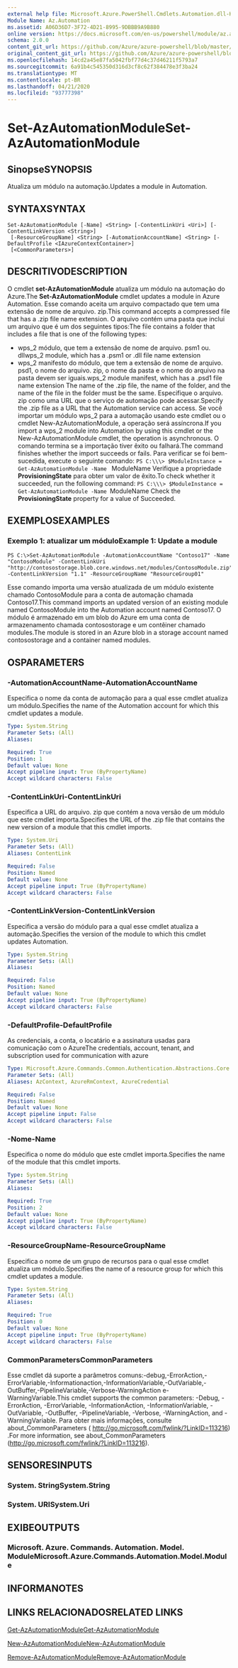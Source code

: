 ```yaml
---
external help file: Microsoft.Azure.PowerShell.Cmdlets.Automation.dll-Help.xml
Module Name: Az.Automation
ms.assetid: A06D36D7-3F72-4D21-8995-9DBBB9A9B880
online version: https://docs.microsoft.com/en-us/powershell/module/az.automation/set-azautomationmodule
schema: 2.0.0
content_git_url: https://github.com/Azure/azure-powershell/blob/master/src/Automation/Automation/help/Set-AzAutomationModule.md
original_content_git_url: https://github.com/Azure/azure-powershell/blob/master/src/Automation/Automation/help/Set-AzAutomationModule.md
ms.openlocfilehash: 14cd2a45e87fa5042fbf77d4c37d46211f5793a7
ms.sourcegitcommit: 6a91b4c545350d316d3cf8c62f384478e3f3ba24
ms.translationtype: MT
ms.contentlocale: pt-BR
ms.lasthandoff: 04/21/2020
ms.locfileid: "93777398"
---
```

# <span data-ttu-id="378b4-101">Set-AzAutomationModule</span><span class="sxs-lookup"><span data-stu-id="378b4-101">Set-AzAutomationModule</span></span>

## <span data-ttu-id="378b4-102">Sinopse</span><span class="sxs-lookup"><span data-stu-id="378b4-102">SYNOPSIS</span></span>
<span data-ttu-id="378b4-103">Atualiza um módulo na automação.</span><span class="sxs-lookup"><span data-stu-id="378b4-103">Updates a module in Automation.</span></span>

## <span data-ttu-id="378b4-104">SYNTAX</span><span class="sxs-lookup"><span data-stu-id="378b4-104">SYNTAX</span></span>

```
Set-AzAutomationModule [-Name] <String> [-ContentLinkUri <Uri>] [-ContentLinkVersion <String>]
 [-ResourceGroupName] <String> [-AutomationAccountName] <String> [-DefaultProfile <IAzureContextContainer>]
 [<CommonParameters>]
```

## <span data-ttu-id="378b4-105">DESCRITIVO</span><span class="sxs-lookup"><span data-stu-id="378b4-105">DESCRIPTION</span></span>
<span data-ttu-id="378b4-106">O cmdlet **set-AzAutomationModule** atualiza um módulo na automação do Azure.</span><span class="sxs-lookup"><span data-stu-id="378b4-106">The **Set-AzAutomationModule** cmdlet updates a module in Azure Automation.</span></span>
<span data-ttu-id="378b4-107">Esse comando aceita um arquivo compactado que tem uma extensão de nome de arquivo. zip.</span><span class="sxs-lookup"><span data-stu-id="378b4-107">This command accepts a compressed file that has a .zip file name extension.</span></span>
<span data-ttu-id="378b4-108">O arquivo contém uma pasta que inclui um arquivo que é um dos seguintes tipos:</span><span class="sxs-lookup"><span data-stu-id="378b4-108">The file contains a folder that includes a file that is one of the following types:</span></span> 
- <span data-ttu-id="378b4-109">wps_2 módulo, que tem a extensão de nome de arquivo. psm1 ou. dll</span><span class="sxs-lookup"><span data-stu-id="378b4-109">wps_2 module, which has a .psm1 or .dll file name extension</span></span> 
- <span data-ttu-id="378b4-110">wps_2 manifesto do módulo, que tem a extensão de nome de arquivo. psd1, o nome do arquivo. zip, o nome da pasta e o nome do arquivo na pasta devem ser iguais.</span><span class="sxs-lookup"><span data-stu-id="378b4-110">wps_2 module manifest, which has a .psd1 file name extension The name of the .zip file, the name of the folder, and the name of the file in the folder must be the same.</span></span>
<span data-ttu-id="378b4-111">Especifique o arquivo. zip como uma URL que o serviço de automação pode acessar.</span><span class="sxs-lookup"><span data-stu-id="378b4-111">Specify the .zip file as a URL that the Automation service can access.</span></span>
<span data-ttu-id="378b4-112">Se você importar um módulo wps_2 para a automação usando este cmdlet ou o cmdlet New-AzAutomationModule, a operação será assíncrona.</span><span class="sxs-lookup"><span data-stu-id="378b4-112">If you import a wps_2 module into Automation by using this cmdlet or the New-AzAutomationModule cmdlet, the operation is asynchronous.</span></span>
<span data-ttu-id="378b4-113">O comando termina se a importação tiver êxito ou falhará.</span><span class="sxs-lookup"><span data-stu-id="378b4-113">The command finishes whether the import succeeds or fails.</span></span>
<span data-ttu-id="378b4-114">Para verificar se foi bem-sucedida, execute o seguinte comando: `PS C:\\\> $ModuleInstance = Get-AzAutomationModule -Name ` ModuleName Verifique a propriedade **ProvisioningState** para obter um valor de êxito.</span><span class="sxs-lookup"><span data-stu-id="378b4-114">To check whether it succeeded, run the following command: `PS C:\\\> $ModuleInstance = Get-AzAutomationModule -Name `ModuleName Check the **ProvisioningState** property for a value of Succeeded.</span></span>

## <span data-ttu-id="378b4-115">EXEMPLOS</span><span class="sxs-lookup"><span data-stu-id="378b4-115">EXAMPLES</span></span>

### <span data-ttu-id="378b4-116">Exemplo 1: atualizar um módulo</span><span class="sxs-lookup"><span data-stu-id="378b4-116">Example 1: Update a module</span></span>
```
PS C:\>Set-AzAutomationModule -AutomationAccountName "Contoso17" -Name "ContosoModule" -ContentLinkUri "http://contosostorage.blob.core.windows.net/modules/ContosoModule.zip" -ContentLinkVersion "1.1" -ResourceGroupName "ResourceGroup01"
```

<span data-ttu-id="378b4-117">Esse comando importa uma versão atualizada de um módulo existente chamado ContosoModule para a conta de automação chamada Contoso17.</span><span class="sxs-lookup"><span data-stu-id="378b4-117">This command imports an updated version of an existing module named ContosoModule into the Automation account named Contoso17.</span></span>  <span data-ttu-id="378b4-118">O módulo é armazenado em um blob do Azure em uma conta de armazenamento chamada contosostorage e um contêiner chamado modules.</span><span class="sxs-lookup"><span data-stu-id="378b4-118">The module is stored in an Azure blob in a storage account named contosostorage and a container named modules.</span></span>

## <span data-ttu-id="378b4-119">OS</span><span class="sxs-lookup"><span data-stu-id="378b4-119">PARAMETERS</span></span>

### <span data-ttu-id="378b4-120">-AutomationAccountName</span><span class="sxs-lookup"><span data-stu-id="378b4-120">-AutomationAccountName</span></span>
<span data-ttu-id="378b4-121">Especifica o nome da conta de automação para a qual esse cmdlet atualiza um módulo.</span><span class="sxs-lookup"><span data-stu-id="378b4-121">Specifies the name of the Automation account for which this cmdlet updates a module.</span></span>

```yaml
Type: System.String
Parameter Sets: (All)
Aliases:

Required: True
Position: 1
Default value: None
Accept pipeline input: True (ByPropertyName)
Accept wildcard characters: False
```

### <span data-ttu-id="378b4-122">-ContentLinkUri</span><span class="sxs-lookup"><span data-stu-id="378b4-122">-ContentLinkUri</span></span>
<span data-ttu-id="378b4-123">Especifica a URL do arquivo. zip que contém a nova versão de um módulo que este cmdlet importa.</span><span class="sxs-lookup"><span data-stu-id="378b4-123">Specifies the URL of the .zip file that contains the new version of a module that this cmdlet imports.</span></span>

```yaml
Type: System.Uri
Parameter Sets: (All)
Aliases: ContentLink

Required: False
Position: Named
Default value: None
Accept pipeline input: True (ByPropertyName)
Accept wildcard characters: False
```

### <span data-ttu-id="378b4-124">-ContentLinkVersion</span><span class="sxs-lookup"><span data-stu-id="378b4-124">-ContentLinkVersion</span></span>
<span data-ttu-id="378b4-125">Especifica a versão do módulo para a qual esse cmdlet atualiza a automação.</span><span class="sxs-lookup"><span data-stu-id="378b4-125">Specifies the version of the module to which this cmdlet updates Automation.</span></span>

```yaml
Type: System.String
Parameter Sets: (All)
Aliases:

Required: False
Position: Named
Default value: None
Accept pipeline input: True (ByPropertyName)
Accept wildcard characters: False
```

### <span data-ttu-id="378b4-126">-DefaultProfile</span><span class="sxs-lookup"><span data-stu-id="378b4-126">-DefaultProfile</span></span>
<span data-ttu-id="378b4-127">As credenciais, a conta, o locatário e a assinatura usadas para comunicação com o Azure</span><span class="sxs-lookup"><span data-stu-id="378b4-127">The credentials, account, tenant, and subscription used for communication with azure</span></span>

```yaml
Type: Microsoft.Azure.Commands.Common.Authentication.Abstractions.Core.IAzureContextContainer
Parameter Sets: (All)
Aliases: AzContext, AzureRmContext, AzureCredential

Required: False
Position: Named
Default value: None
Accept pipeline input: False
Accept wildcard characters: False
```

### <span data-ttu-id="378b4-128">-Nome</span><span class="sxs-lookup"><span data-stu-id="378b4-128">-Name</span></span>
<span data-ttu-id="378b4-129">Especifica o nome do módulo que este cmdlet importa.</span><span class="sxs-lookup"><span data-stu-id="378b4-129">Specifies the name of the module that this cmdlet imports.</span></span>

```yaml
Type: System.String
Parameter Sets: (All)
Aliases:

Required: True
Position: 2
Default value: None
Accept pipeline input: True (ByPropertyName)
Accept wildcard characters: False
```

### <span data-ttu-id="378b4-130">-ResourceGroupName</span><span class="sxs-lookup"><span data-stu-id="378b4-130">-ResourceGroupName</span></span>
<span data-ttu-id="378b4-131">Especifica o nome de um grupo de recursos para o qual esse cmdlet atualiza um módulo.</span><span class="sxs-lookup"><span data-stu-id="378b4-131">Specifies the name of a resource group for which this cmdlet updates a module.</span></span>

```yaml
Type: System.String
Parameter Sets: (All)
Aliases:

Required: True
Position: 0
Default value: None
Accept pipeline input: True (ByPropertyName)
Accept wildcard characters: False
```

### <span data-ttu-id="378b4-132">CommonParameters</span><span class="sxs-lookup"><span data-stu-id="378b4-132">CommonParameters</span></span>
<span data-ttu-id="378b4-133">Esse cmdlet dá suporte a parâmetros comuns:-debug,-ErrorAction,-ErrorVariable,-Informationaction,-InformationVariable,-OutVariable,-OutBuffer,-PipelineVariable,-Verbose-WarningAction e-WarningVariable.</span><span class="sxs-lookup"><span data-stu-id="378b4-133">This cmdlet supports the common parameters: -Debug, -ErrorAction, -ErrorVariable, -InformationAction, -InformationVariable, -OutVariable, -OutBuffer, -PipelineVariable, -Verbose, -WarningAction, and -WarningVariable.</span></span> <span data-ttu-id="378b4-134">Para obter mais informações, consulte about_CommonParameters ( http://go.microsoft.com/fwlink/?LinkID=113216) .</span><span class="sxs-lookup"><span data-stu-id="378b4-134">For more information, see about_CommonParameters (http://go.microsoft.com/fwlink/?LinkID=113216).</span></span>

## <span data-ttu-id="378b4-135">SENSORES</span><span class="sxs-lookup"><span data-stu-id="378b4-135">INPUTS</span></span>

### <span data-ttu-id="378b4-136">System. String</span><span class="sxs-lookup"><span data-stu-id="378b4-136">System.String</span></span>

### <span data-ttu-id="378b4-137">System. URI</span><span class="sxs-lookup"><span data-stu-id="378b4-137">System.Uri</span></span>

## <span data-ttu-id="378b4-138">EXIBE</span><span class="sxs-lookup"><span data-stu-id="378b4-138">OUTPUTS</span></span>

### <span data-ttu-id="378b4-139">Microsoft. Azure. Commands. Automation. Model. Module</span><span class="sxs-lookup"><span data-stu-id="378b4-139">Microsoft.Azure.Commands.Automation.Model.Module</span></span>

## <span data-ttu-id="378b4-140">INFORMA</span><span class="sxs-lookup"><span data-stu-id="378b4-140">NOTES</span></span>

## <span data-ttu-id="378b4-141">LINKS RELACIONADOS</span><span class="sxs-lookup"><span data-stu-id="378b4-141">RELATED LINKS</span></span>

[<span data-ttu-id="378b4-142">Get-AzAutomationModule</span><span class="sxs-lookup"><span data-stu-id="378b4-142">Get-AzAutomationModule</span></span>](./Get-AzAutomationModule.md)

[<span data-ttu-id="378b4-143">New-AzAutomationModule</span><span class="sxs-lookup"><span data-stu-id="378b4-143">New-AzAutomationModule</span></span>](./New-AzAutomationModule.md)

[<span data-ttu-id="378b4-144">Remove-AzAutomationModule</span><span class="sxs-lookup"><span data-stu-id="378b4-144">Remove-AzAutomationModule</span></span>](./Remove-AzAutomationModule.md)


